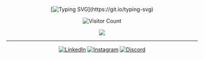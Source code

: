 <div align="center">

  [![Typing SVG](https://readme-typing-svg.demolab.com/?lines=Hello+welcome.Im+IllalRajinCoding+an;this+my+repo+or+project;)](https://git.io/typing-svg)


![Visitor Count](https://profile-counter.glitch.me/IllalRajinCoding/count.svg)
  
</div>
<div align="center">


![](https://github-readme-stats.vercel.app/api/top-langs/?username=IllalRajinCoding&theme=dark&hide_border=false&include_all_commits=false&count_private=false&layout=compact)

---

  [![LinkedIn](https://img.shields.io/badge/LinkedIn-0077B5?style=for-the-badge&logo=linkedin&logoColor=white)](https://www.linkedin.com/in/robbanie-hillaly-kurniadien-1b285a334/)
  [![Instagram](https://img.shields.io/badge/Instagram-E4405F?style=for-the-badge&logo=instagram&logoColor=white)](https://instagram.com/loxyland)
  [![Discord](https://img.shields.io/badge/Discord-5865F2?style=for-the-badge&logo=discord&logoColor=white)](https://discord.com/users/you)
  

</div>
